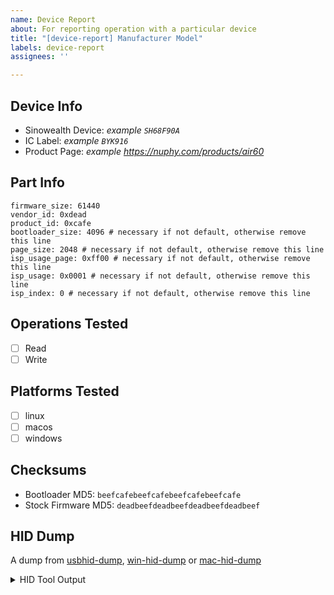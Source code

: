 ```yaml
---
name: Device Report
about: For reporting operation with a particular device
title: "[device-report] Manufacturer Model"
labels: device-report
assignees: ''

---
```


## Device Info

- Sinowealth Device: _example `SH68F90A`_
- IC Label: _example `BYK916`_
- Product Page: _example https://nuphy.com/products/air60_

## Part Info

```
firmware_size: 61440
vendor_id: 0xdead
product_id: 0xcafe
bootloader_size: 4096 # necessary if not default, otherwise remove this line
page_size: 2048 # necessary if not default, otherwise remove this line
isp_usage_page: 0xff00 # necessary if not default, otherwise remove this line
isp_usage: 0x0001 # necessary if not default, otherwise remove this line
isp_index: 0 # necessary if not default, otherwise remove this line
```

## Operations Tested

- [ ] Read
- [ ] Write

## Platforms Tested

- [ ] linux
- [ ] macos
- [ ] windows

## Checksums

- Bootloader MD5: `beefcafebeefcafebeefcafebeefcafe`
- Stock Firmware MD5: `deadbeefdeadbeefdeadbeefdeadbeef`

## HID Dump

A dump from [usbhid-dump](https://github.com/DIGImend/usbhid-dump), [win-hid-dump](https://github.com/todbot/win-hid-dump) or [mac-hid-dump](https://github.com/todbot/mac-hid-dump)

<details>
<summary>HID Tool Output</summary>

```
# NuPhy Air60 using win-hid-dump
...
05AC:024F: BY Tech - Air60
PATH:\\?\hid#vid_05ac&pid_024f&mi_01&col05#7&2af01ac7&0&0004#{4d1e55b2-f16f-11cf-88cb-001111000030}
DESCRIPTOR:
  06  00  FF  09  01  A1  01  85  05  15  00  25  01  35  00  45
  01  65  00  55  00  75  01  95  28  B1  03  C1  00
  (29 bytes)
05AC:024F: BY Tech - Air60
PATH:\\?\hid#vid_05ac&pid_024f&mi_00#7&132c8e82&0&0000#{4d1e55b2-f16f-11cf-88cb-001111000030}\kbd
DESCRIPTOR:
  05  01  09  06  A1  01  05  07  19  E0  29  E7  15  00  25  01
  35  00  45  01  65  00  55  00  75  01  95  08  81  02  95  30
  81  03  05  FF  09  03  25  FF  45  00  75  08  95  01  81  02
  05  08  19  01  29  05  25  01  45  01  75  01  95  05  91  02
  95  03  91  03  05  C0  09  00  25  7F  45  00  75  08  95  40
  B1  02  C1  00
  (84 bytes)
...
```

</details>
